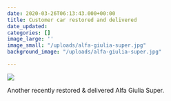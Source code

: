 ```yaml
---
date: 2020-03-26T06:13:43.000+00:00
title: Customer car restored and delivered
date_updated: 
categories: []
image_large: ''
image_small: "/uploads/alfa-giulia-super.jpg"
background_image: "/uploads/alfa-giulia-super.jpg"

---
```

![]({{site.baseurl}}/uploads/alfa-giulia-super.jpg)

Another recently restored & delivered Alfa Giulia Super. 